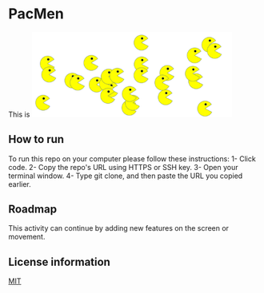 # PacMen

This is 
<img src= "pacmen.png" width= '400'/>


## How to run
To run this repo on your computer please follow these instructions:
1- Click code.
2- Copy the repo's URL using HTTPS or SSH key.
3- Open your terminal window.
4- Type git clone, and then paste the URL you copied earlier.

## Roadmap
This activity can continue by adding new features on the screen or movement. 

## License information
<a href = "LICENSE">MIT<a>
